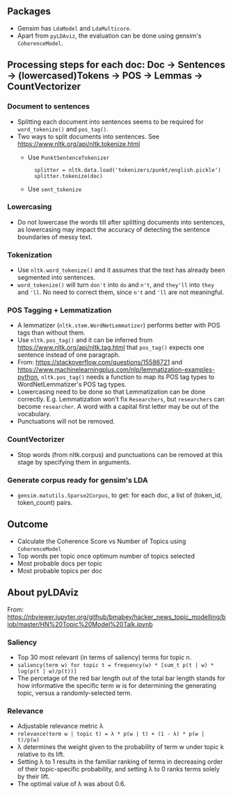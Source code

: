 ## Packages

- Gensim has `LdaModel` and `LdaMulticore`.
- Apart from `pyLDAviz`, the evaluation can be done using gensim's `CoherenceModel`.


## Processing steps for each doc: Doc -> Sentences -> (lowercased)Tokens -> POS -> Lemmas -> CountVectorizer

### Document to sentences

- Splitting each document into sentences seems to be required for `word_tokenize()` and `pos_tag()`.
- Two ways to split documents into sentences. See https://www.nltk.org/api/nltk.tokenize.html
    - Use `PunktSentenceTokenizer`

            splitter = nltk.data.load('tokenizers/punkt/english.pickle')
            splitter.tokenize(doc)

    - Use `sent_tokenize`

### Lowercasing

- Do not lowercase the words till after splitting documents into sentences, as lowercasing may impact the accuracy of detecting the sentence boundaries of messy text.

### Tokenization

- Use `nltk.word_tokenize()` and it assumes that the text has already been segmented into sentences.
- `word_tokenize()` will turn `don't` into `do` and `n't`, and `they'll` into `they` and `'ll`. No need to correct them, since `n't` and `'ll` are not meaningful.

### POS Tagging + Lemmatization

- A lemmatizer (`nltk.stem.WordNetLemmatizer`) performs better with POS tags than without them.
- Use `nltk.pos_tag()` and it can be inferred from https://www.nltk.org/api/nltk.tag.html that `pos_tag()` expects one sentence instead of one paragraph.
- From: https://stackoverflow.com/questions/15586721 and https://www.machinelearningplus.com/nlp/lemmatization-examples-python, `nltk.pos_tag()` needs a function to map its POS tag types to WordNetLemmatizer's POS tag types.
- Lowercasing need to be done so that Lemmatization can be done correctly. E.g. Lemmatization won't fix `Researchers`, but `researchers` can become `researcher`. A word with a capital first letter may be out of the vocabulary.
- Punctuations will not be removed.

### CountVectorizer

- Stop words (from nltk.corpus) and punctuations can be removed at this stage by specifying them in arguments.

### Generate corpus ready for gensim's LDA

- `gensim.matutils.Sparse2Corpus`, to get: for each doc, a list of (token_id, token_count) pairs.


## Outcome

- Calculate the Coherence Score vs Number of Topics using `CoherenceModel`
- Top words per topic once optimum number of topics selected
- Most probable docs per topic
- Most probable topics per doc


## About pyLDAviz

From: https://nbviewer.jupyter.org/github/bmabey/hacker_news_topic_modelling/blob/master/HN%20Topic%20Model%20Talk.ipynb

### Saliency

- Top 30 most relevant (in terms of saliency) terms for topic n.
- `saliency(term w) for topic t = frequency(w) * [sum_t p(t | w) * log(p(t | w)/p(t))]`
- The percetage of the red bar length out of the total bar length stands for how informative the specific term w is for determining the generating topic, versus a randomly-selected term.

### Relevance

- Adjustable relevance metric λ
- `relevance(term w | topic t) = λ * p(w | t) + (1 - λ) * p(w | t)/p(w)`
- λ determines the weight given to the probability of term w under topic k relative to its lift. 
- Setting λ to 1 results in the familiar ranking of terms in decreasing order of their topic-specific probability, and setting λ to 0 ranks terms solely by their lift.
- The optimal value of λ was about 0.6.